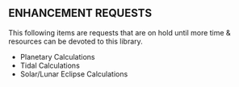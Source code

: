 ## ENHANCEMENT REQUESTS

This following items are requests that are on hold until more time & resources can be devoted to this library. 

* Planetary Calculations
* Tidal Calculations
* Solar/Lunar Eclipse Calculations
